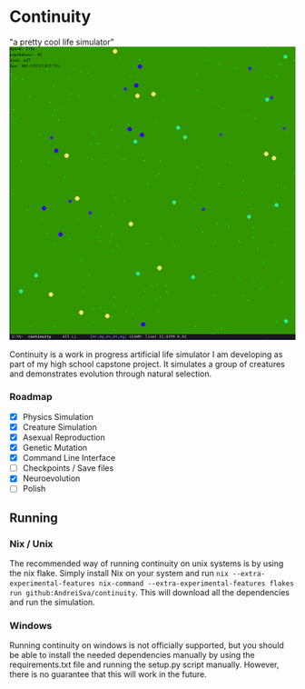 # Continuity
"a pretty cool life simulator"
![screenshot](screenshot.png)

Continuity is a work in progress artificial life simulator I am developing as part of my high school capstone project. It simulates a group of creatures and demonstrates evolution through natural selection.


### Roadmap
- [X] Physics Simulation
- [X] Creature Simulation
- [X] Asexual Reproduction
- [X] Genetic Mutation
- [X] Command Line Interface
- [ ] Checkpoints / Save files
- [X] Neuroevolution
- [ ] Polish

Running
-------

### Nix / Unix
The recommended way of running continuity on unix systems is by using the nix flake. Simply install Nix on your system and run `nix --extra-experimental-features nix-command --extra-experimental-features flakes run github:AndreiSva/continuity`. This will download all the dependencies and run the simulation.

### Windows
Running continuity on windows is not officially supported, but you should be able to install the needed dependencies manually by using the requirements.txt file and running the setup.py script manually. However, there is no guarantee that this will work in the future.
